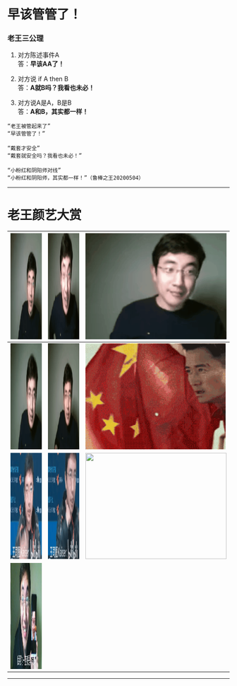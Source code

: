 # 早该管管了！


### 老王三公理
1. 对方陈述事件A   
答：**早该AA了！** 

2. 对方说 if A then B  
答：**A就B吗？我看也未必！** 

3. 对方说A是A，B是B  
答：**A和B，其实都一样！** 

```
“老王被管起来了”  
“早该管管了！”

“戴套才安全”  
“戴套就安全吗？我看也未必！”

“小粉红和阴阳师对线”  
“小粉红和阴阳师，其实都一样！”（鲁棒之王20200504）
```

----------------------------------
<!---
### 不知道xiao

```
以前说“难得糊涂”，但糊涂给人感觉是博弈中选择了劣势策略，至少有一个博弈的过程，这就容易破坏安定团结大好局面。

还是大咕咕咕鸡的“假装不知道”比较好，假装不知道，也就没有博弈了，岁月静好就一定要实现。 （鲁棒之王20200526）
```

----------------------------------
--->

# 老王颜艺大赏



<div>

| <img src="./老王颜艺/感恩.gif" height="240px" width="320px" >                 | <img src="./老王颜艺/握拳.gif" height="240px" width="320px" >  | <img src="./老王颜艺/摇头.gif" height="240px" width="320px" >     |
|-------------------------------------------------------------------------------|----------------------------------------------------------------|-------------------------------------------------------------------|
| <img src="./老王颜艺/这就是.gif" height="240px" width="320px" >               | <img src="./老王颜艺/敬礼.gif" height="240px" width="320px" >  | <img src="./老王颜艺/吴京敬礼.gif" height="240px" width="320px" > |
| <img src="./老王颜艺/打拳1.gif" height="240px" width="320px" >                | <img src="./老王颜艺/打拳2.gif" height="240px" width="320px" > | <img src="./老王颜艺/打拳3.gif" height="240px" width="320px" >    |
| <img src="./老王颜艺/我一直用的都是华为啊.jpg" height="240px" width="320px" > |                                                                |                                                                   |                                                          |

</div>

----------------------------------

